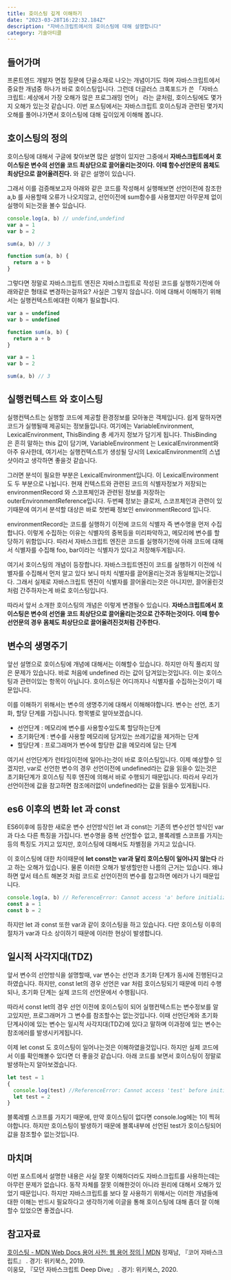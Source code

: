 ```yaml
---
title: 호이스팅 깊게 이해하기
date: "2023-03-28T16:22:32.184Z"
description: "자바스크립트에서의 호이스팅에 대해 설명합니다"
category: 기술아티클
---
```


## 들어가며

프론트엔드 개발자 면접 질문에 단골소재로 나오는 개념이기도 하며 자바스크립트에서 중요한 개념중 하나가 바로 호이스팅입니다. 그런데 더글러스 크록포드가 쓴 「자바스크립트: 세상에서 가장 오해가 많은 프로그래밍 언어」 라는 글처럼, 호이스팅에도 몇가지 오해가 있는것 같습니다. 이번 포스팅에서는 자바스크립트 호이스팅과 관련된 몇가지 오해를 풀어나가면서 호이스팅에 대해 깊이있게 이해해 봅니다.

## 호이스팅의 정의

호이스팅에 대해서 구글에 찾아보면 많은 설명이 있지만 그중에서 **자바스크립트에서 호이스팅은 변수의 선언을 코드 최상단으로 끌어올리는것이다. 이때 함수선언문의 몸체도 최상단으로 끌어올려진다.** 와 같은 설명이 있습니다.

그래서 이를 검증해보고자 아래와 같은 코드를 작성해서 실행해보면 선언이전에 참조한 a,b 를 사용할때 오류가 나오지않고, 선언이전에 sum함수를 사용했지만 아무문제 없이 실행이 되는것을 볼수 있습니다.

```javascript
console.log(a, b) // undefind,undefind
var a = 1
var b = 2

sum(a, b) // 3

function sum(a, b) {
  return a + b
}
```

그렇다면 정말로 자바스크립트 엔진은 자바스크립트로 작성된 코드를 실행하기전에 아래와같은 형태로 변경하는걸까요? 사실은 그렇지 않습니다. 이에 대해서 이해하기 위해서는 실행컨텍스트에대한 이해가 필요합니다.

```javascript
var a = undefined
var b = undefined

function sum(a, b) {
  return a + b
}

var a = 1
var b = 2

sum(a, b) // 3
```

## 실행컨텍스트 와 호이스팅

실행컨텍스트는 실행할 코드에 제공할 환경정보를 모아놓은 객체입니다. 쉽게 말하자면 코드가 실행될때 제공되는 정보들입니다. 여기에는 VariableEnvironment, LexicalEnvironment, ThisBinding 총 세가지 정보가 담기게 됩니다. ThisBinding 은 흔히 말하는 this 값이 담기며, VariableEnvironment 는 LexicalEnvironment와 아주 유사한데, 여기서는 실행컨텍스트가 생성될 당시의 LexicalEnvironment의 스냅샷이라고 생각하면 좋을것 같습니다.

그러면 분석이 필요한 부분은 LexicalEnvironment입니다. 이 LexicalEnvironment도 두 부분으로 나뉩니다. 현재 컨텍스트와 관련된 코드의 식별자정보가 저장되는 environmentRecord 와 스코프체인과 관련된 정보를 저장하는 outerEnvironmentReference입니다. 두번째 정보는 클로저, 스코프체인과 관련이 있기때문에 여기서 분석할 대상은 바로 첫번째 정보인 environmentRecord 입니다.

environmentRecord는 코드를 실행하기 이전에 코드의 식별자 즉 변수명을 먼저 수집합니다. 이렇게 수집하는 이유는 식별자의 중복등을 미리파악하고, 메모리에 변수를 할당하기 위함입니다. 따라서 자바스크립트 엔진은 코드를 실행하기전에 아래 코드에 대해서 식별자를 수집해 foo, bar이라는 식별자가 있다고 저장해두게됩니다.

여기서 호이스팅의 개념이 등장합니다. 자바스크립트엔진이 코드를 실행하기 이전에 식별자를 수집해서 먼저 알고 있다 보니 마치 식별자를 끌어올리는것과 동일해지는것입니다. 그래서 실제로 자바스크립트 엔진이 식별자를 끌어올리는것은 아니지만, 끌어올린것처럼 간주하자는게 바로 호이스팅입니다.

따라서 앞서 소개한 호이스팅의 개념은 이렇게 변경될수 있습니다. **자바스크립트에서 호이스팅은 변수의 선언을 코드 최상단으로 끌어올리는것으로 간주하는것이다. 이때 함수선언문의 경우 몸체도 최상단으로 끌어올려진것처럼 간주한다.**

## 변수의 생명주기

앞선 설명으로 호이스팅에 개념에 대해서는 이해할수 있습니다. 하지만 아직 풀리지 않은 문제가 있습니다. 바로 처음에 undefined 라는 값이 담겨있는것입니다. 이는 호이스팅과 관련이있는 항목이 아닙니다. 호이스팅은 어디까지나 식별자를 수집하는것이기 때문입니다.

이를 이해하기 위해서는 변수의 생명주기에 대해서 이해해야합니다. 변수는 선언, 초기화, 할당 단계를 가집니니다. 항목별로 알아보겠습니다.

- 선언단계 : 메모리에 변수를 사용할수있도록 할당하는단계
- 초기화단계 : 변수를 사용할 메모리에 담겨있는 쓰레기값을 제거하는 단계
- 할당단계 : 프로그래머가 변수에 할당한 값을 메모리에 담는 단계

여기서 선언단계가 런타임이전에 일어나는것이 바로 호이스팅입니다. 이제 예상할수 있겠지만, var로 선언한 변수의 경우 선언이전에 undefined라는 값을 읽을수 있는것은 초기화단계가 호이스팅 직후 엔진에 의해서 바로 수행되기 때문입니다. 따라서 우리가 선언이전에 값을 참고하면 참조에러없이 undefined라는 값을 읽을수 있게됩니다.

## es6 이후의 변화 let 과 const

ES6이후에 등장한 새로운 변수 선언방식인 let 과 const는 기존의 변수선언 방식인 var과 다소 다른 특징을 가집니다. 변수명을 중복 선언할수 없고, 블록레벨 스코프를 가지는등의 특징도 가지고 있지만, 호이스팅에 대해서도 차별점을 가지고 있습니다.

이 호이스팅에 대한 차이때문에 **let const는 var과 달리 호이스팅이 일어나지 않는다** 라고 하는 오해가 있습니다. 물론 이러한 오해가 발생할만한 나름의 근거는 있습니다. 왜냐하면 앞서 테스트 해본것 처럼 코드로 선언이전의 변수를 참고하면 에러가 나기 때문입니다.

```javascript
console.log(a, b) // ReferenceError: Cannot access 'a' before initialization
const a = 1
const b = 2
```

하지만 let 과 const 또한 var과 같이 호이스팅을 하고 있습니다. 다만 호이스팅 이후의 절차가 var과 다소 상이하기 때문에 이러한 현상이 발생합니다.

## 일시적 사각지대(TDZ)

앞서 변수의 선언방식을 설명할때, var 변수는 선언과 초기화 단계가 동시에 진행된다고 하였습니다. 하지만, const let의 경우 선언은 var 처럼 호이스팅되기 때문에 미리 수행되나, 초기화 단계는 실제 코드의 선언문에서 수행됩니다.

따라서 const let의 경우 선언 이전에 호이스팅이 되어 실행컨텍스트는 변수정보를 알고있지만, 프로그래머가 그 변수를 참조할수는 없는것입니다. 이때 선언단계와 초기화 단계사이에 있는 변수는 일시적 사각지대(TDZ)에 있다고 말하며 이과정에 있는 변수는 참조에러를 발생시키게됩니다.

이제 let const 도 호이스팅이 일어나는것은 이해하였을것입니다. 하지만 실제 코드에서 이를 확인해볼수 있다면 더 좋을것 같습니다. 아래 코드를 보면서 호이스팅이 정말로 발생하는지 알아보겠습니다.

```javascript
let test = 1
{
  console.log(test) //ReferenceError: Cannot access 'test' before initialization
  let test = 2
}
```

블록레벨 스코프를 가지기 때문에, 만약 호이스팅이 없다면 console.log에는 1이 찍혀야합니다. 하지만 호이스팅이 발생하기 때문에 블록내부에 선언된 test가 호이스팅되어 값을 참조할수 없는것입니다.

## 마치며

이번 포스트에서 설명한 내용은 사실 잘못 이해하더라도 자바스크립트를 사용하는데는 아무런 문제가 없습니다. 동작 자체를 잘못 이해한것이 아니라 원리에 대해서 오해가 있었기 때문입니다. 하지만 자바스크립트를 보다 잘 사용하기 위해서는 이러한 개념들에 대한 이해는 반드시 필요하다고 생각하기에 이글을 통해 호이스팅에 대해 좀더 잘 이해할수 있었으면 좋겠습니다.

## 참고자료

<a class="link" href="https://developer.mozilla.org/ko/docs/Glossary/Hoisting">호이스팅 - MDN Web Docs 용어 사전: 웹 용어 정의 | MDN</a>
정재남, 『코어 자바스크립트』 . 경기: 위키북스, 2019.</br>
이웅모, 『모던 자바스크립트 Deep Dive』 . 경기: 위키북스, 2020.
